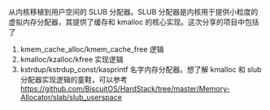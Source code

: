 从内核移植到用户空间的 SLUB 分配器。SLUB 分配器是内核用于提供小粒度的虚拟内存分配器，其提供了缓存和 kmalloc 的核心实现。这次分享的项目中包括了 
1) kmem_cache_alloc/kmem_cache_free 逻辑 
2) kmalloc/kzalloc/kfree 实现逻辑 
3) kstrdup/kstrdup_const/kasprintf 名字内存分配器。想了解 kmalloc 和 slub 分配器实现逻辑的童鞋，可以参考 https://github.com/BiscuitOS/HardStack/tree/master/Memory-Allocator/slab/slub_userspace